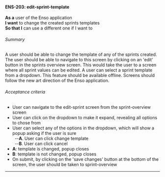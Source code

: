 #### ENS-203: edit-sprint-template
**As a** user of the Enso application <br />
**I want** to change the created sprints templates <br />
**So that I** can use a different one if I want to

###### Summary
A user should be able to change the template of any of the sprints created. The user should be able to navigate to this screen by clicking on an 'edit' button in the sprints overview screen. This would take the user to a screen where all sprint values can be edited. A user can select a sprint template from a dropdown. This feature should be available offline. Screens should follow the new art direction of the Enso application.

###### Acceptance criteria
- User can navigate to the edit-sprint screen from the sprint-overview screen
- User can click on the dropdown to make it expand, revealing all options to chose from
- User can select any of the options in the dropdown, which will show a popup asking if the user is sure<br />
&nbsp;&nbsp;--**A**. User can click change template<br />
&nbsp;&nbsp;--**B**. User can click cancel
- **A**: template is changed, popup closes
- **B**: template is not changed, popup closes
- On submit, by clicking on the 'save changes' button at the bottom of the screen, the user should be taken to sprint-overview

---
